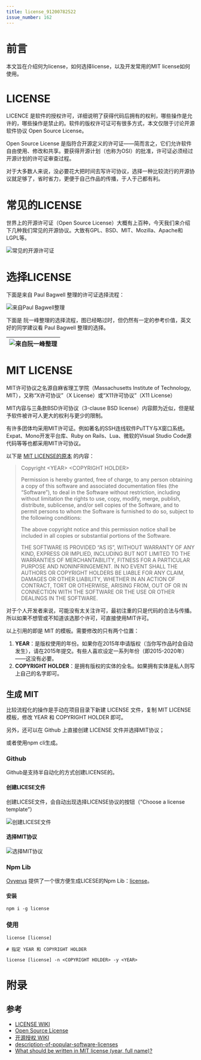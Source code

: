 ```yaml
---
title: license_91200782522
issue_number: 162
---
```


# 前言

本文旨在介绍何为license，如何选择license，以及开发常用的MIT license如何使用。

<!-- more -->

# LICENSE

LICENCE 是软件的授权许可，详细说明了获得代码后拥有的权利，哪些操作是允许的，哪些操作是禁止的。软件的版权许可证可有很多方式，本文仅限于讨论开源软件协议 Open Source License。

Open Source License 是指符合开源定义的许可证——简而言之，它们允许软件自由使用、修改和共享。要获得开源计划（也称为OSI）的批准，许可证必须经过开源计划的许可证审查过程。

对于大多数人来说，没必要花大把时间去写许可协议，选择一种比较流行的开源协议就足够了，省时省力，更便于自己作品的传播，于人于己都有利。

# 常见的LICENSE

世界上的开源许可证（Open Source License）大概有上百种，今天我们来介绍下几种我们常见的开源协议。大致有GPL、BSD、MIT、Mozilla、Apache和LGPL等。

![常见的开源许可证](license_91200782522/da68b98e404578126b87c5afd9ba9bc3.png)

# 选择LICENSE

下面是来自 Paul Bagwell 整理的许可证选择流程：

![来自Paul Bagwell整理](./license_91200782522/tumblr_lkhe2jxnXS1qguzn1o1_r7_1280.png)

下面是 阮一峰整理的选择流程，图已经略过时，但仍然有一定的参考价值，英文好的同学建议看 Paul Bagwell 整理的选择。

|![来自阮一峰整理](./license_91200782522/9720a0afdb60d23b31b3a667ad6e70a2.png)|
|:--:|

# MIT LICENSE

MIT许可协议之名源自麻省理工学院（Massachusetts Institute of Technology, MIT），又称“X许可协议”（X License）或“X11许可协议”（X11 License）

MIT内容与三条款BSD许可协议（3-clause BSD license）内容颇为近似，但是赋予软件被许可人更大的权利与更少的限制。

有许多团体均采用MIT许可证。例如著名的SSH连线软件PuTTY与X窗口系统。Expat、Mono开发平台库、Ruby on Rails、Lua、微软的Visual Studio Code源代码等等也都采用MIT许可协议。

以下是 [MIT LICENSE的原本](https://www.mit-license.org/) 的内容：

> Copyright \<YEAR> \<COPYRIGHT HOLDER>
>
> Permission is hereby granted, free of charge, to any person obtaining a copy of this software and associated documentation files (the “Software”), to deal in the Software without restriction, including without limitation the rights to use, copy, modify, merge, publish, distribute, sublicense, and/or sell copies of the Software, and to permit persons to whom the Software is furnished to do so, subject to the following conditions:
>
> The above copyright notice and this permission notice shall be included in all copies or substantial portions of the Software.
>
> THE SOFTWARE IS PROVIDED “AS IS”, WITHOUT WARRANTY OF ANY KIND, EXPRESS OR IMPLIED, INCLUDING BUT NOT LIMITED TO THE WARRANTIES OF MERCHANTABILITY, FITNESS FOR A PARTICULAR PURPOSE AND NONINFRINGEMENT. IN NO EVENT SHALL THE AUTHORS OR COPYRIGHT HOLDERS BE LIABLE FOR ANY CLAIM, DAMAGES OR OTHER LIABILITY, WHETHER IN AN ACTION OF CONTRACT, TORT OR OTHERWISE, ARISING FROM, OUT OF OR IN CONNECTION WITH THE SOFTWARE OR THE USE OR OTHER DEALINGS IN THE SOFTWARE.

对于个人开发者来说，可能没有太关注许可，最初注重的只是代码的合法与传播。所以如果不想管或不知道该选那个许可，可直接使用MIT许可。

以上引用的即是 MIT 的模板。需要修改的只有两个位置：

1.  **YEAR**：是版权使用的年份。如果你在2015年申请版权（当你写作品时会自动发生），请在2015年提交。有些人喜欢设定一系列年份（即2015-2020年）——这没有必要。
2.  **COPYRIGHT HOLDER**：是拥有版权的实体的全名。如果拥有实体是私人则写上自己的名字即可。

## 生成 MIT

比较流程化的操作是手动在项目目录下新建 LICENSE 文件，复制 MIT LICENSE 模板，修改 YEAR 和 COPYRIGHT HOLDER 即可。

另外，还可以在 Github 上直接创建 LICENSE 文件并选择MIT协议；

或者使用npm cli生成。

### Github

Github是支持半自动化的方式创建LICENSE的。

#### 创建LICESE文件

创建LICESE文件，会自动出现选择LICENSE协议的按钮（“Choose a license template”）

![创建LICESE文件](./license_91200782522/Snipaste_2023-05-30_17-44-00.png)

#### 选择MIT协议

![选择MIT协议](./license_91200782522/Snipaste_2023-05-30_17-47-09.png)

### Npm Lib

[Ovyerus](https://github.com/Ovyerus) 提供了一个很方便生成LICESE的Npm Lib：[license](https://www.npmjs.com/package/license)。

#### 安装

```shell
npm i -g license
```

### 使用

```shell
license [license]

# 指定 YEAR 和 COPYRIGHT HOLDER

license [license] -n <COPYRIGHT HOLDER> -y <YEAR>
```

# 附录

## 参考

-   [LICENSE WIKI](https://zh.wikipedia.org/zh-cn/%E6%8E%88%E6%AC%8A_\(%E6%B3%95%E5%BE%8B\))
-   [Open Source License](https://opensource.org/licenses/)
-   [开源授权 WIKI](https://zh.wikipedia.org/wiki/%E9%96%8B%E6%BA%90%E6%8E%88%E6%AC%8A)
-   [description-of-popular-software-licenses](https://web.archive.org/web/20110503183702/http://pbagwl.com/post/5078147450/description-of-popular-software-licenses)
-   [What should be written in MIT license (year, full name)?](https://opensource.stackexchange.com/questions/1522/what-should-be-written-in-mit-license-year-full-name)
